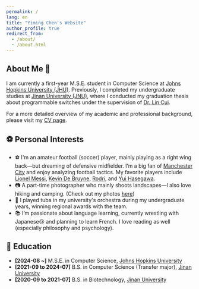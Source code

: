 ```yaml
---
permalink: /
lang: en
title: "Yiming Chen's Website"
author_profile: true
redirect_from: 
  - /about/
  - /about.html
---
```


## About Me 👋

I am currently a first-year M.S.E. student in Computer Science at [Johns Hopkins University (JHU)](https://www.cs.jhu.edu/). Previously, I completed my undergraduate studies at [Jinan University (JNU)](https://english.jnu.edu.cn), where I conducted my graduation thesis about programmable switches under the supervision of [Dr. Lin Cui](https://cuilin.antlab.network).

For a more detailed overview of my academic and professional background, please visit my [CV page](/cv).

## ⚽️ Personal Interests

- ⚽️ I'm an amateur football (soccer) player, mainly playing as a right wing back—but dreaming of defensive midfielder. I’m a big fan of [Manchester City](https://www.mancity.com) and enjoy analyzing football tactics. My favorite players include [Lionel Messi](https://en.wikipedia.org/wiki/Lionel_Messi), [Kevin De Bruyne](https://www.mancity.com/players/kevin-de-bruyne), [Rodri](https://www.mancity.com/players/rodrigo), and [Yui Hasegawa](https://www.mancity.com/players/yui-hasegawa).
- 📷 A part-time photographer who mainly shoots landscapes—I also love hiking and camping. (Check out my photos [here](#))
- 🎼 I played tuba in my university's orchestra during my undergraduate years, winning regional awards with the team.
- 📚 I’m passionate about language learning, currently wrestling with Japanese😢 and planning to learn French. I love reading as well (especially philosophy and psychology).

## 📖 Education

- **[2024-08 ~]** M.S.E. in Computer Science, [Johns Hopkins University](https://www.jhu.edu)
- **[2021-09 to 2024-07]** B.S. in Computer Science (Transfer major), [Jinan University](https://english.jnu.edu.cn)
- **[2020-09 to 2021-07]** B.S. in Biotechnology, [Jinan University](https://english.jnu.edu.cn)
